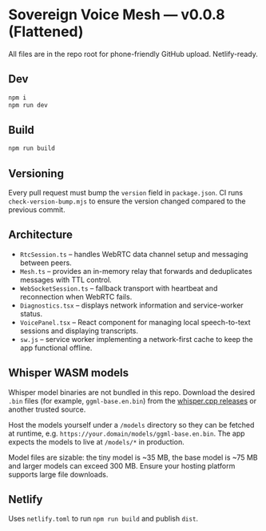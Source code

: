 # Sovereign Voice Mesh — v0.0.8 (Flattened)

All files are in the repo root for phone-friendly GitHub upload. Netlify-ready.

## Dev

```bash
npm i
npm run dev
```

## Build

```bash
npm run build
```

## Versioning

Every pull request must bump the `version` field in `package.json`. CI runs
`check-version-bump.mjs` to ensure the version changed compared to the previous
commit.

## Architecture

- `RtcSession.ts` – handles WebRTC data channel setup and messaging between peers.
- `Mesh.ts` – provides an in-memory relay that forwards and deduplicates messages with TTL control.
- `WebSocketSession.ts` – fallback transport with heartbeat and reconnection when WebRTC fails.
- `Diagnostics.tsx` – displays network information and service-worker status.
- `VoicePanel.tsx` – React component for managing local speech-to-text sessions and displaying transcripts.
- `sw.js` – service worker implementing a network-first cache to keep the app functional offline.

## Whisper WASM models

Whisper model binaries are not bundled in this repo. Download the desired `.bin` files (for example, `ggml-base.en.bin`) from the [whisper.cpp releases](https://huggingface.co/ggerganov/whisper.cpp/tree/main) or another trusted source.

Host the models yourself under a `/models` directory so they can be fetched at runtime, e.g. `https://your.domain/models/ggml-base.en.bin`. The app expects the models to live at `/models/*` in production.

Model files are sizable: the tiny model is ~35 MB, the base model is ~75 MB and larger models can exceed 300 MB. Ensure your hosting platform supports large file downloads.

## Netlify

Uses `netlify.toml` to run `npm run build` and publish `dist`.
